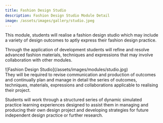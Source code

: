 ```yaml
---
title: Fashion Design Studio
description: Fashion Design Studio Module Detail
image: /assets/images/gallery/studio.jpeg
---
```


This module, students will realise a fashion design studio which may include a variety of design outcomes to aptly express their fashion design practice. 

Through the application of development students will refine and resolve advanced fashion materials, 
techniques and expressions that may involve collaboration with other modules. 

<div class="w-full h-auto m-auto flex py-4 px-4 justify-center items-center">
  ![Fashion Design Studio](/assets/images/modules/studio.jpg)
</div>
They will be required to revise communication and production of outcomes and continually plan and manage in detail the series of outcomes, 
techniques, materials, expressions and collaborations applicable to realising their project.

Students will work through a structured series of dynamic simulated practice learning experiences designed to assist them
in managing and producing their own design project and developing strategies for future independent design practice or further research. 